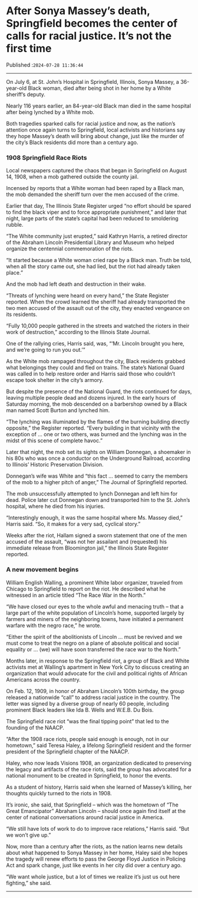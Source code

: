 # After Sonya Massey’s death, Springfield becomes the center of calls for racial justice. It’s not the first time

Published :`2024-07-28 11:36:44`

---

On July 6, at St. John’s Hospital in Springfield, Illinois, Sonya Massey, a 36-year-old Black woman, died after being shot in her home by a White sheriff’s deputy.

Nearly 116 years earlier, an 84-year-old Black man died in the same hospital after being lynched by a White mob.

Both tragedies sparked calls for racial justice and now, as the nation’s attention once again turns to Springfield, local activists and historians say they hope Massey’s death will bring about change, just like the murder of the city’s Black residents did more than a century ago.

### 1908 Springfield Race Riots

Local newspapers captured the chaos that began in Springfield on August 14, 1908, when a mob gathered outside the county jail.

Incensed by reports that a White woman had been raped by a Black man, the mob demanded the sheriff turn over the men accused of the crime.

Earlier that day, The Illinois State Register urged “no effort should be spared to find the black viper and to force appropriate punishment,” and later that night, large parts of the state’s capital had been reduced to smoldering rubble.

“The White community just erupted,” said Kathryn Harris, a retired director of the Abraham Lincoln Presidential Library and Museum who helped organize the centennial commemoration of the riots.

“It started because a White woman cried rape by a Black man. Truth be told, when all the story came out, she had lied, but the riot had already taken place.”

And the mob had left death and destruction in their wake.

“Threats of lynching were heard on every hand,” the State Register reported. When the crowd learned the sheriff had already transported the two men accused of the assault out of the city, they enacted vengeance on its residents.

“Fully 10,000 people gathered in the streets and watched the rioters in their work of destruction,” according to the Illinois State Journal.

One of the rallying cries, Harris said, was, “‘Mr. Lincoln brought you here, and we’re going to run you out.’”

As the White mob rampaged throughout the city, Black residents grabbed what belongings they could and fled on trains. The state’s National Guard was called in to help restore order and Harris said those who couldn’t escape took shelter in the city’s armory.

But despite the presence of the National Guard, the riots continued for days, leaving multiple people dead and dozens injured. In the early hours of Saturday morning, the mob descended on a barbershop owned by a Black man named Scott Burton and lynched him.

“The lynching was illuminated by the flames of the burning building directly opposite,” the Register reported. “Every building in that vicinity with the exception of … one or two others, was burned and the lynching was in the midst of this scene of complete havoc.”

Later that night, the mob set its sights on William Donnegan, a shoemaker in his 80s who was once a conductor on the Underground Railroad, according to Illinois’ Historic Preservation Division.

Donnegan’s wife was White and “this fact … seemed to carry the members of the mob to a higher pitch of anger,” The Journal of Springfield reported.

The mob unsuccessfully attempted to lynch Donnegan and left him for dead. Police later cut Donnegan down and transported him to the St. John’s hospital, where he died from his injuries.

“Interestingly enough, it was the same hospital where Ms. Massey died,” Harris said. “So, it makes for a very sad, cyclical story.”

Weeks after the riot, Hallam signed a sworn statement that one of the men accused of the assault, “was not her assailant and (requested) his immediate release from Bloomington jail,” the Illinois State Register reported.

### A new movement begins

William English Walling, a prominent White labor organizer, traveled from Chicago to Springfield to report on the riot. He described what he witnessed in an article titled “The Race War in the North.”

“We have closed our eyes to the whole awful and menacing truth – that a large part of the white population of Lincoln’s home, supported largely by farmers and miners of the neighboring towns, have initiated a permanent warfare with the negro race,” he wrote.

“Either the spirit of the abolitionists of Lincoln … must be revived and we must come to treat the negro on a plane of absolute political and social equality or … (we) will have soon transferred the race war to the North.”

Months later, in response to the Springfield riot, a group of Black and White activists met at Walling’s apartment in New York City to discuss creating an organization that would advocate for the civil and political rights of African Americans across the country.

On Feb. 12, 1909, in honor of Abraham Lincoln’s 100th birthday, the group released a nationwide “call” to address racial justice in the country. The letter was signed by a diverse group of nearly 60 people, including prominent Black leaders like Ida B. Wells and W.E.B. Du Bois.

The Springfield race riot “was the final tipping point” that led to the founding of the NAACP.

“After the 1908 race riots, people said enough is enough, not in our hometown,” said Teresa Haley, a lifelong Springfield resident and the former president of the Springfield chapter of the NAACP.

Haley, who now leads Visions 1908, an organization dedicated to preserving the legacy and artifacts of the race riots, said the group has advocated for a national monument to be created in Springfield, to honor the events.

As a student of history, Harris said when she learned of Massey’s killing, her thoughts quickly turned to the riots in 1908.

It’s ironic, she said, that Springfield – which was the hometown of “The Great Emancipator” Abraham Lincoln – should once again find itself at the center of national conversations around racial justice in America.

“We still have lots of work to do to improve race relations,” Harris said. “But we won’t give up.”

Now, more than a century after the riots, as the nation learns new details about what happened to Sonya Massey in her home, Haley said she hopes the tragedy will renew efforts to pass the George Floyd Justice in Policing Act and spark change, just like events in her city did over a century ago.

“We want whole justice, but a lot of times we realize it’s just us out here fighting,” she said.

---

